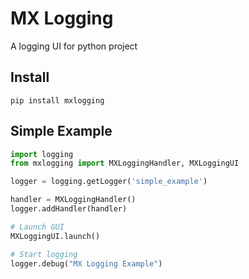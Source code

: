# MX Logging

A logging UI for python project

## Install
```
pip install mxlogging
```

## Simple Example

```python
import logging
from mxlogging import MXLoggingHandler, MXLoggingUI

logger = logging.getLogger('simple_example')

handler = MXLoggingHandler()
logger.addHandler(handler)

# Launch GUI 
MXLoggingUI.launch() 

# Start logging
logger.debug("MX Logging Example")

```
